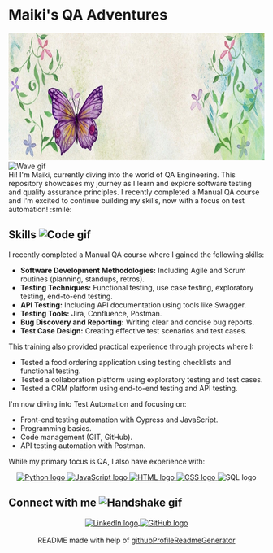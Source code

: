 # Maiki's QA Adventures

<!-- markdownlint-disable MD033 -->
<div align="center">
  <img width="100%" height="250px" src="https://github.com/Maiki-Kaljula/Maiki-Kaljula/blob/b10be31c0397b3fb1551ea224ea372069e70b714/images/flower-1283602_1280.jpg" alt="Cover image" />
</div>

<img src="https://raw.githubusercontent.com/rahulbanerjee26/githubProfileReadmeGenerator/main/gifs/wave.gif" width="50px" height="50px" alt="Wave gif">

<div size='40px'>
  Hi! I'm Maiki, currently diving into the world of QA Engineering. This repository showcases my journey as I learn and explore software testing and quality assurance principles.  I recently completed a Manual QA course and I'm excited to continue building my skills, now with a focus on test automation! :smile:
</div>

<h2> Skills <img src="https://raw.githubusercontent.com/rahulbanerjee26/githubProfileReadmeGenerator/main/gifs/code.gif" width="32px" height="32px" alt="Code gif"> </h2>

<p>I recently completed a Manual QA course where I gained the following skills:</p>

*  **Software Development Methodologies:** Including Agile and Scrum routines (planning, standups, retros). 
*  **Testing Techniques:** Functional testing, use case testing, exploratory testing, end-to-end testing. 
*  **API Testing:**  Including API documentation using tools like Swagger. 
*  **Testing Tools:**  Jira, Confluence, Postman. 
*  **Bug Discovery and Reporting:** Writing clear and concise bug reports. 
*  **Test Case Design:** Creating effective test scenarios and test cases. 


<p>This training also provided practical experience through projects where I:</p>

*  Tested a food ordering application using testing checklists and functional testing.
*  Tested a collaboration platform using exploratory testing and test cases.
*  Tested a CRM platform using end-to-end testing and API testing.

<p>I'm now diving into Test Automation and focusing on:</p>

*  Front-end testing automation with Cypress and JavaScript.
*  Programming basics.
*  Code management (GIT, GitHub).
*  API testing automation with Postman.


<p>While my primary focus is QA, I also have experience with:</p>

<div align="center">
  <a href="https://github.com/Maiki-Kaljula?tab=repositories&q=&type=&language=python&sort=">
    <img width="32px" height="32px" src="https://raw.githubusercontent.com/rahulbanerjee26/githubAboutMeGenerator/main/icons/python.svg" alt="Python logo">
  </a>
  <a href="https://github.com/Maiki-Kaljula?tab=repositories&q=&type=&language=javascript&sort=">
    <img width="32px" height="32px" src="https://raw.githubusercontent.com/rahulbanerjee26/githubAboutMeGenerator/main/icons/javascript.svg" alt="JavaScript logo">
  </a>
  <a href="https://github.com/Maiki-Kaljula?tab=repositories&q=&type=&language=html&sort=">
    <img width="32px" height="32px" src="https://raw.githubusercontent.com/rahulbanerjee26/githubAboutMeGenerator/main/icons/html.svg" alt="HTML logo">
  </a>
  <a href="https://github.com/Maiki-Kaljula?tab=repositories&q=&type=&language=css&sort=">
    <img width="32px" height="32px" src="https://raw.githubusercontent.com/rahulbanerjee26/githubAboutMeGenerator/main/icons/css.svg" alt="CSS logo">
  </a>
  <img width="32px" height="32px" src="https://github.com/rahulbanerjee26/githubProfileReadmeGenerator/blob/main/icons/mysql.svg" alt="SQL logo">
</div>


<h2> Connect with me <img src="https://raw.githubusercontent.com/rahulbanerjee26/githubProfileReadmeGenerator/main/gifs/handShake.gif" width="50px" height="50px" alt="Handshake gif"> </h2>
<div align="center">
  <a href="https://www.linkedin.com/in/maiki-kaljula-b7659b272/">
    <img width="32px" align="center" src="https://raw.githubusercontent.com/rahulbanerjee26/githubAboutMeGenerator/main/icons/linked-in-alt.svg" alt="LinkedIn logo"/>
  </a>
  <a href="https://github.com/Maiki-Kaljula">
    <img width="32px" align="center" src="https://raw.githubusercontent.com/rahulbanerjee26/githubAboutMeGenerator/main/icons/github.svg" alt="GitHub logo"/>
  </a>
</div>

<br>

<footer align="center">
  README made with help of <a href="https://github.com/rahulbanerjee26/githubProfileReadmeGenerator">githubProfileReadmeGenerator</a>
</footer>
